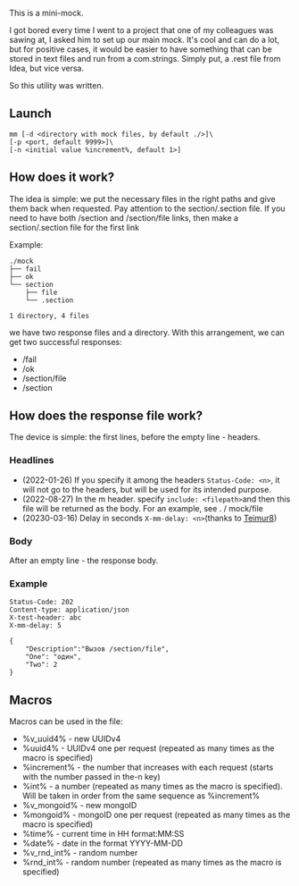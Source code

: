 This is a mini-mock.

I got bored every time I went to a project that one of my colleagues was sawing at, I asked him to set up our main mock. It's cool and can do a lot, but for positive cases, it would be easier to  have something that can be stored in text files and run from a com.strings. Simply put, a .rest file from Idea, but vice versa.

So this utility was written.

## 

## Launch

```
mm [-d <directory with mock files, by default ./>]\
[-p <port, default 9999>]\
[-n <initial value %increment%, default 1>]
```

## 

## How does it work?

The idea is simple: we put the necessary files in the right paths and give them back when requested. Pay attention to the section/.section file. If you need to have both /section and /section/file links, then make a section/.section file for the first link

Example:

```
./mock
├── fail
├── ok
└── section
    ├── file
    └── .section

1 directory, 4 files
```

we have two response files and a directory. With this arrangement, we can get two successful responses:

- /fail
- /ok
- /section/file
- /section

## 

## How does the response file work?

The device is simple: the first lines, before the empty line - headers.

### 

### Headlines

- (2022-01-26) If you specify it among the headers `Status-Code: <n>`, it will not go to the headers, but will be used for its intended purpose.
- (2022-08-27) In the m header. specify `include: <filepath>`and then this file will be returned as the body. For an example, see . / mock/file
- (20230-03-16) Delay in seconds `X-mm-delay: <n>`(thanks to [Teimur8](https://github.com/teimur8))

### Body

After an empty line - the response body.

### Example

```
Status-Code: 202
Content-type: application/json
X-test-header: abc
X-mm-delay: 5

{
	"Description":"Вызов /section/file",
	"One": "один",
	"Two": 2
}
```

## Macros

Macros can be used in the file:

- %v_uuid4% - new UUIDv4
- %uuid4% - UUIDv4 one per request (repeated as many times as the macro is specified)
- %increment% - the number that increases with each request (starts with the number passed in the-n key)
- %int% - a number (repeated as many times as the macro is specified). Will be taken in order from the same sequence as %increment%
- %v_mongoid% - new mongoID
- %mongoid% - mongoID one per request (repeated as many times as the macro is specified)
- %time% - current time in HH format:MM:SS
- %date% - date in the format YYYY-MM-DD
- %v_rnd_int% - random number
- %rnd_int% - random number (repeated as many times as the macro is specified)
